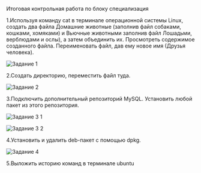 Итоговая контрольная работа по блоку специализация

1.Используя команду cat в терминале операционной системы Linux, создать два файла Домашние животные (заполнив файл собаками, кошками, хомяками) и Вьючные животными заполнив файл Лошадьми, верблюдами и ослы), а затем объединить их. Просмотреть содержимое созданного файла. Переименовать файл, дав ему новое имя (Друзья человека).

![Задание 1](https://github.com/Sergei-Fedosov/Final-control-work-on-the-specialization-block/assets/113232155/af4452d3-9fae-44f5-a22d-f711aac1fc7f)

2.Создать директорию, переместить файл туда.

![Задание 2](https://github.com/Sergei-Fedosov/Final-control-work-on-the-specialization-block/assets/113232155/ee482d26-dc08-4fa3-b97e-4ba4110dcca8)

3.Подключить дополнительный репозиторий MySQL. Установить любой пакет из этого репозитория.

![Задание 3 1](https://github.com/Sergei-Fedosov/Final-control-work-on-the-specialization-block/assets/113232155/1065cc8f-1220-4c3b-aa81-36cfc0b37066)

![Задание 3 2](https://github.com/Sergei-Fedosov/Final-control-work-on-the-specialization-block/assets/113232155/36be65b6-fac8-4389-be30-ff973fc3c024)

4.Установить и удалить deb-пакет с помощью dpkg.

![Задание 4](https://github.com/Sergei-Fedosov/Final-control-work-on-the-specialization-block/assets/113232155/fb1e273d-d108-49ef-9b32-6864f8a7f543)

5.Выложить историю команд в терминале ubuntu
